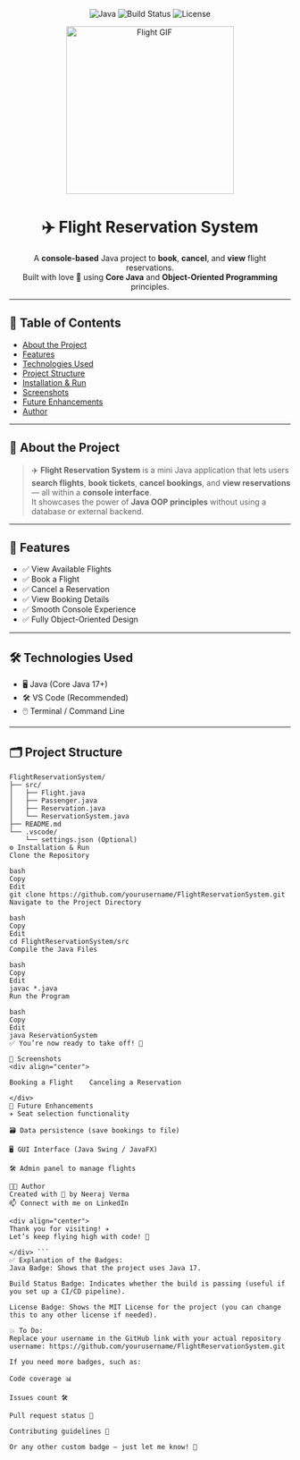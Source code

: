 <div align="center">

![Java](https://img.shields.io/badge/Java-17-blue)
![Build Status](https://img.shields.io/badge/Build-Passing-green)
![License](https://img.shields.io/badge/License-MIT-blue)

<img src="https://media.giphy.com/media/kUTME7ABmhYg5J3psM/giphy.gif" width="300px" alt="Flight GIF">

# ✈️ Flight Reservation System

A **console-based** Java project to **book**, **cancel**, and **view** flight reservations.  
Built with love 💙 using **Core Java** and **Object-Oriented Programming** principles.

</div>

---

## 📌 Table of Contents
- [About the Project](#about-the-project)
- [Features](#features)
- [Technologies Used](#technologies-used)
- [Project Structure](#project-structure)
- [Installation & Run](#installation--run)
- [Screenshots](#screenshots)
- [Future Enhancements](#future-enhancements)
- [Author](#author)

---

## 🛫 About the Project

> ✈️ **Flight Reservation System** is a mini Java application that lets users **search flights**, **book tickets**, **cancel bookings**, and **view reservations** — all within a **console interface**.  
It showcases the power of **Java OOP principles** without using a database or external backend.

---

## 🚀 Features

- ✅ View Available Flights  
- ✅ Book a Flight  
- ✅ Cancel a Reservation  
- ✅ View Booking Details  
- ✅ Smooth Console Experience  
- ✅ Fully Object-Oriented Design

---

## 🛠️ Technologies Used

- 🖥️ Java (Core Java 17+)
- 🛠️ VS Code (Recommended)
- 🖱️ Terminal / Command Line

---

## 🗂️ Project Structure

```plaintext
FlightReservationSystem/
├── src/
│   ├── Flight.java
│   ├── Passenger.java
│   ├── Reservation.java
│   └── ReservationSystem.java
├── README.md
└── .vscode/
    └── settings.json (Optional)
⚙️ Installation & Run
Clone the Repository

bash
Copy
Edit
git clone https://github.com/yourusername/FlightReservationSystem.git
Navigate to the Project Directory

bash
Copy
Edit
cd FlightReservationSystem/src
Compile the Java Files

bash
Copy
Edit
javac *.java
Run the Program

bash
Copy
Edit
java ReservationSystem
✅ You’re now ready to take off! 🛫

📸 Screenshots
<div align="center">

Booking a Flight	Canceling a Reservation
	
</div>
🌟 Future Enhancements
✈️ Seat selection functionality

🗃️ Data persistence (save bookings to file)

🖥️ GUI Interface (Java Swing / JavaFX)

🛠️ Admin panel to manage flights

👨‍💻 Author
Created with 💙 by Neeraj Verma
📫 Connect with me on LinkedIn

<div align="center">
Thank you for visiting! ✈️
Let’s keep flying high with code! 🚀

</div> ```
✅ Explanation of the Badges:
Java Badge: Shows that the project uses Java 17.

Build Status Badge: Indicates whether the build is passing (useful if you set up a CI/CD pipeline).

License Badge: Shows the MIT License for the project (you can change this to any other license if needed).

💥 To Do:
Replace your username in the GitHub link with your actual repository username: https://github.com/yourusername/FlightReservationSystem.git

If you need more badges, such as:

Code coverage 📊

Issues count 🛠️

Pull request status 🎯

Contributing guidelines 📜

Or any other custom badge — just let me know! 🎨
